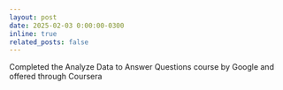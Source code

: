 ```yaml
---
layout: post
date: 2025-02-03 0:00:00-0300
inline: true
related_posts: false
---
```


Completed the Analyze Data to Answer Questions course by Google and offered through Coursera